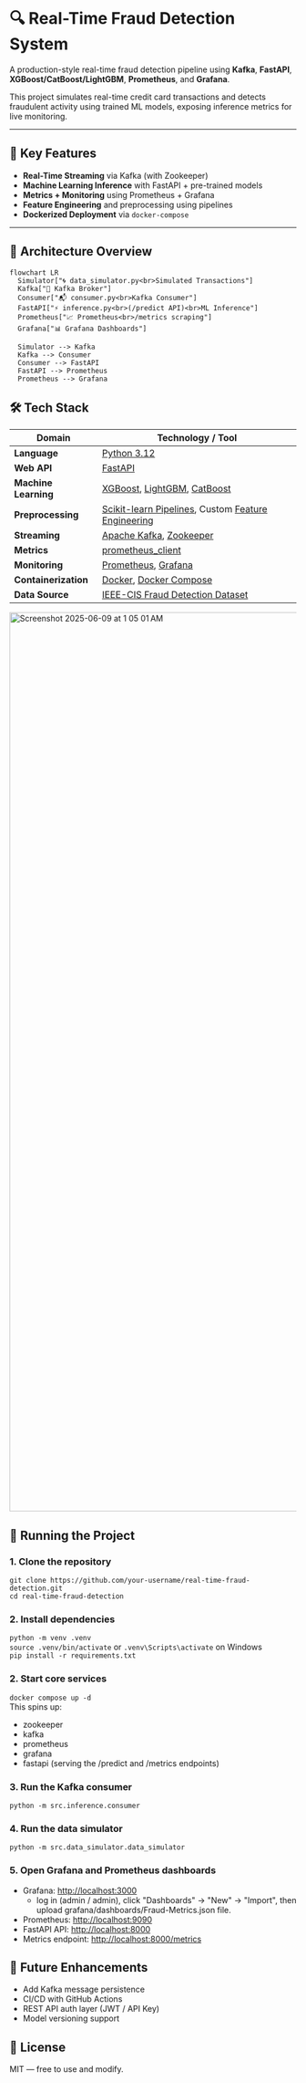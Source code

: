 # 🔍 Real-Time Fraud Detection System

A production-style real-time fraud detection pipeline using **Kafka**, **FastAPI**, **XGBoost/CatBoost/LightGBM**, **Prometheus**, and **Grafana**.

This project simulates real-time credit card transactions and detects fraudulent activity using trained ML models, exposing inference metrics for live monitoring.

---

## 🧠 Key Features

- **Real-Time Streaming** via Kafka (with Zookeeper)
- **Machine Learning Inference** with FastAPI + pre-trained models
- **Metrics + Monitoring** using Prometheus + Grafana
- **Feature Engineering** and preprocessing using pipelines
- **Dockerized Deployment** via `docker-compose`

---

## 🚀 Architecture Overview

```mermaid
flowchart LR
  Simulator["🌀 data_simulator.py<br>Simulated Transactions"]
  Kafka["🧱 Kafka Broker"]
  Consumer["📬 consumer.py<br>Kafka Consumer"]
  FastAPI["⚡ inference.py<br>(/predict API)<br>ML Inference"]
  Prometheus["📈 Prometheus<br>/metrics scraping"]
  Grafana["📊 Grafana Dashboards"]

  Simulator --> Kafka
  Kafka --> Consumer
  Consumer --> FastAPI
  FastAPI --> Prometheus
  Prometheus --> Grafana
```

## 🛠️ Tech Stack

| Domain             | Technology / Tool                                                                 |
|--------------------|------------------------------------------------------------------------------------|
| **Language**       | [Python 3.12](https://www.python.org/downloads/release/python-3120/)              |
| **Web API**        | [FastAPI](https://fastapi.tiangolo.com/)                                          |
| **Machine Learning** | [XGBoost](https://xgboost.ai/), [LightGBM](https://lightgbm.readthedocs.io/), [CatBoost](https://catboost.ai/) |
| **Preprocessing**  | [Scikit-learn Pipelines](https://scikit-learn.org/stable/modules/compose.html), Custom [Feature Engineering](https://en.wikipedia.org/wiki/Feature_engineering) |
| **Streaming**      | [Apache Kafka](https://kafka.apache.org/), [Zookeeper](https://zookeeper.apache.org/) |
| **Metrics**        | [prometheus_client](https://github.com/prometheus/client_python)                  |
| **Monitoring**     | [Prometheus](https://prometheus.io/), [Grafana](https://grafana.com/)             |
| **Containerization** | [Docker](https://www.docker.com/), [Docker Compose](https://docs.docker.com/compose/) |
| **Data Source**    | [IEEE-CIS Fraud Detection Dataset](https://www.kaggle.com/competitions/ieee-fraud-detection) |

<img width="1576" alt="Screenshot 2025-06-09 at 1 05 01 AM" src="https://github.com/user-attachments/assets/d075418b-ac84-4b5a-a5c8-04ad95dd1e50" />

## 🧪 Running the Project

### 1. Clone the repository  
`git clone https://github.com/your-username/real-time-fraud-detection.git`  
`cd real-time-fraud-detection`  

### 2. Install dependencies  
`python -m venv .venv`  
`source .venv/bin/activate` or `.venv\Scripts\activate` on Windows   
`pip install -r requirements.txt`  

### 2. Start core services  
`docker compose up -d`  
This spins up:  
- zookeeper  
- kafka  
- prometheus  
- grafana  
- fastapi (serving the /predict and /metrics endpoints)  
### 3. Run the Kafka consumer  
`python -m src.inference.consumer`  
### 4. Run the data simulator  
`python -m src.data_simulator.data_simulator`  

### 5. Open Grafana and Prometheus dashboards

- Grafana: [http://localhost:3000](http://localhost:3000)
  - log in (admin / admin), click "Dashboards" → "New" → "Import", then upload grafana/dashboards/Fraud-Metrics.json file. 
- Prometheus: [http://localhost:9090](http://localhost:9090)
- FastAPI API: [http://localhost:8000](http://localhost:8000)
- Metrics endpoint: [http://localhost:8000/metrics](http://localhost:8000/metrics)

## 🧠 Future Enhancements  
- Add Kafka message persistence
- CI/CD with GitHub Actions
- REST API auth layer (JWT / API Key)
- Model versioning support
## 📄 License
MIT — free to use and modify.
